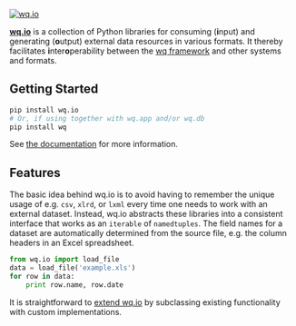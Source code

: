 [![wq.io](https://raw.github.com/wq/wq/master/images/256/wq.io.png)](http://wq.io/wq.io)

**[wq.io]** is a collection of Python libraries for consuming (<b>i</b>nput) and generating (<b>o</b>utput) external data resources in various formats.  It thereby facilitates <b>i</b>nter<b>o</b>perability between the [wq framework] and other systems and formats.

## Getting Started

```bash
pip install wq.io
# Or, if using together with wq.app and/or wq.db
pip install wq
```

See [the documentation] for more information.

## Features

The basic idea behind wq.io is to avoid having to remember the unique usage of e.g. `csv`, `xlrd`, or `lxml` every time one needs to work with an external dataset.  Instead, wq.io abstracts these libraries into a consistent interface that works as an `iterable` of `namedtuples`.  The field names for a dataset are automatically determined from the source file, e.g. the column headers in an Excel spreadsheet.

```python
from wq.io import load_file
data = load_file('example.xls')
for row in data:
    print row.name, row.date
```

It is straightforward to [extend wq.io] by subclassing existing functionality with custom implementations.


[wq.io]: http://wq.io/wq.io
[wq framework]: http://wq.io/
[the documentation]: http://wq.io/docs/
[extend wq.io]: http://wq.io/docs/custom-io
